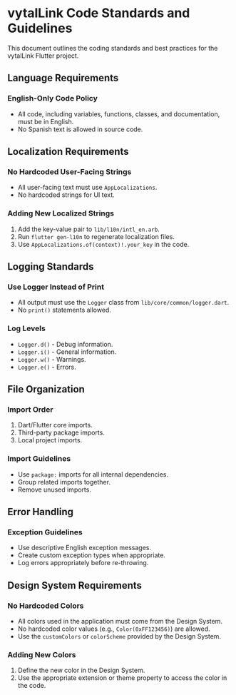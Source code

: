 # vytalLink Code Standards and Guidelines

This document outlines the coding standards and best practices for the vytalLink Flutter project.

## Language Requirements

### English-Only Code Policy
- All code, including variables, functions, classes, and documentation, must be in English.
- No Spanish text is allowed in source code.

## Localization Requirements

### No Hardcoded User-Facing Strings
- All user-facing text must use `AppLocalizations`.
- No hardcoded strings for UI text.

### Adding New Localized Strings
1. Add the key-value pair to `lib/l10n/intl_en.arb`.
2. Run `flutter gen-l10n` to regenerate localization files.
3. Use `AppLocalizations.of(context)!.your_key` in the code.

## Logging Standards

### Use Logger Instead of Print
- All output must use the `Logger` class from `lib/core/common/logger.dart`.
- No `print()` statements allowed.

### Log Levels
- `Logger.d()` - Debug information.
- `Logger.i()` - General information.
- `Logger.w()` - Warnings.
- `Logger.e()` - Errors.

## File Organization

### Import Order
1. Dart/Flutter core imports.
2. Third-party package imports.
3. Local project imports.

### Import Guidelines
- Use `package:` imports for all internal dependencies.
- Group related imports together.
- Remove unused imports.

## Error Handling

### Exception Guidelines
- Use descriptive English exception messages.
- Create custom exception types when appropriate.
- Log errors appropriately before re-throwing.

## Design System Requirements

### No Hardcoded Colors
- All colors used in the application must come from the Design System.
- No hardcoded color values (e.g., `Color(0xFF123456)`) are allowed.
- Use the `customColors` or `colorScheme` provided by the Design System.

### Adding New Colors
1. Define the new color in the Design System.
2. Use the appropriate extension or theme property to access the color in the code.
